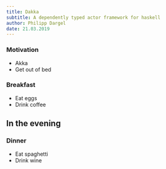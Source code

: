 ```yaml
---
title: Dakka
subtitle: A dependently typed actor framework for haskell
author: Philipp Dargel
date: 21.03.2019
---
```



### Motivation 

- Akka
- Get out of bed

### Breakfast

- Eat eggs
- Drink coffee

## In the evening

### Dinner

- Eat spaghetti
- Drink wine
